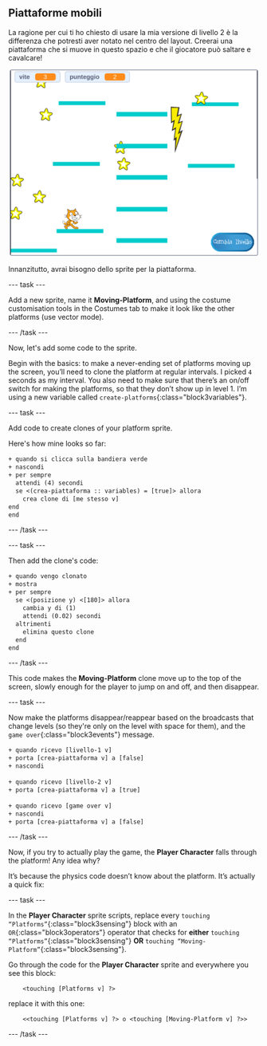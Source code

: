 ## Piattaforme mobili

La ragione per cui ti ho chiesto di usare la mia versione di livello 2 è la differenza che potresti aver notato nel centro del layout. Creerai una piattaforma che si muove in questo spazio e che il giocatore può saltare e cavalcare!

![Un altro livello con diverse piattaforme](images/movingPlatforms.png)

Innanzitutto, avrai bisogno dello sprite per la piattaforma.

\--- task \---

Add a new sprite, name it **Moving-Platform**, and using the costume customisation tools in the Costumes tab to make it look like the other platforms \(use vector mode\).

\--- /task \---

Now, let's add some code to the sprite.

Begin with the basics: to make a never-ending set of platforms moving up the screen, you’ll need to clone the platform at regular intervals. I picked `4` seconds as my interval. You also need to make sure that there’s an on/off switch for making the platforms, so that they don’t show up in level 1. I’m using a new variable called `create-platforms`{:class="block3variables"}.

\--- task \---

Add code to create clones of your platform sprite.

Here's how mine looks so far:

```blocks3
+ quando si clicca sulla bandiera verde
+ nascondi
+ per sempre 
  attendi (4) secondi
  se <(crea-piattaforma :: variables) = [true]> allora 
    crea clone di [me stesso v]
end
end
```

\--- /task \---

\--- task \---

Then add the clone's code:

```blocks3
+ quando vengo clonato
+ mostra
+ per sempre 
  se <(posizione y) <[180]> allora 
    cambia y di (1)
    attendi (0.02) secondi
  altrimenti 
    elimina questo clone
  end
end
```

\--- /task \---

This code makes the **Moving-Platform** clone move up to the top of the screen, slowly enough for the player to jump on and off, and then disappear.

\--- task \---

Now make the platforms disappear/reappear based on the broadcasts that change levels (so they're only on the level with space for them), and the `game over`{:class="block3events"} message.

```blocks3
+ quando ricevo [livello-1 v]
+ porta [crea-piattaforma v] a [false]
+ nascondi

+ quando ricevo [livello-2 v]
+ porta [crea-piattaforma v] a [true]

+ quando ricevo [game over v]
+ nascondi
+ porta [crea-piattaforma v] a [false]
```

\--- /task \---

Now, if you try to actually play the game, the **Player Character** falls through the platform! Any idea why?

It’s because the physics code doesn’t know about the platform. It’s actually a quick fix:

\--- task \---

In the **Player Character** sprite scripts, replace every `touching “Platforms”`{:class="block3sensing"} block with an `OR`{:class="block3operators"} operator that checks for **either** `touching “Platforms”`{:class="block3sensing"} **OR** `touching “Moving-Platform”`{:class="block3sensing"}.

Go through the code for the **Player Character** sprite and everywhere you see this block:

```blocks3
    <touching [Platforms v] ?>
```

replace it with this one:

```blocks3
    <<touching [Platforms v] ?> o <touching [Moving-Platform v] ?>>
```

\--- /task \---